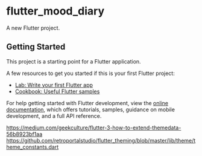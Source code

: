 # flutter_mood_diary

A new Flutter project.

## Getting Started

This project is a starting point for a Flutter application.

A few resources to get you started if this is your first Flutter project:

- [Lab: Write your first Flutter app](https://docs.flutter.dev/get-started/codelab)
- [Cookbook: Useful Flutter samples](https://docs.flutter.dev/cookbook)

For help getting started with Flutter development, view the
[online documentation](https://docs.flutter.dev/), which offers tutorials,
samples, guidance on mobile development, and a full API reference.


https://medium.com/geekculture/flutter-3-how-to-extend-themedata-56b8923bf1aa
https://github.com/retroportalstudio/flutter_theming/blob/master/lib/theme/theme_constants.dart
